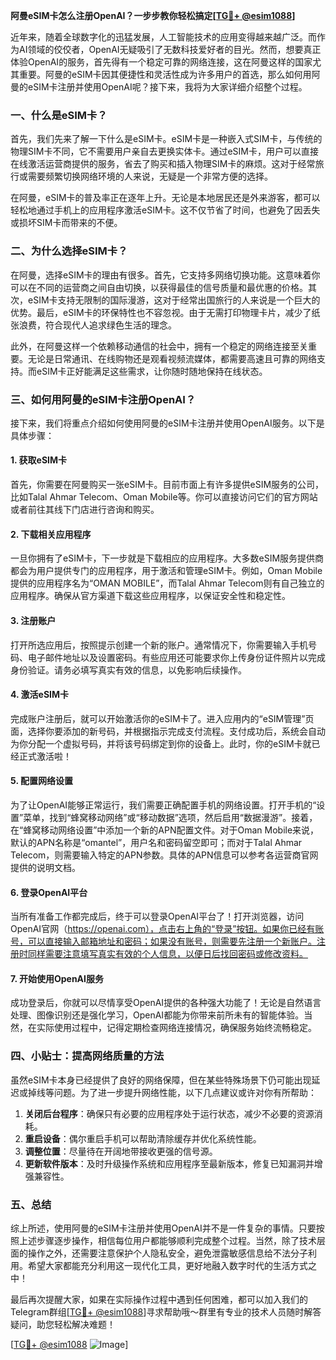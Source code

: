 **阿曼eSIM卡怎么注册OpenAI？一步步教你轻松搞定[[TG💪+ @esim1088](https://t.me/s/esim1088)]**

近年来，随着全球数字化的迅猛发展，人工智能技术的应用变得越来越广泛。而作为AI领域的佼佼者，OpenAI无疑吸引了无数科技爱好者的目光。然而，想要真正体验OpenAI的服务，首先得有一个稳定可靠的网络连接，这在阿曼这样的国家尤其重要。阿曼的eSIM卡因其便捷性和灵活性成为许多用户的首选，那么如何用阿曼的eSIM卡注册并使用OpenAI呢？接下来，我将为大家详细介绍整个过程。

### 一、什么是eSIM卡？

首先，我们先来了解一下什么是eSIM卡。eSIM卡是一种嵌入式SIM卡，与传统的物理SIM卡不同，它不需要用户亲自去更换实体卡。通过eSIM卡，用户可以直接在线激活运营商提供的服务，省去了购买和插入物理SIM卡的麻烦。这对于经常旅行或需要频繁切换网络环境的人来说，无疑是一个非常方便的选择。

在阿曼，eSIM卡的普及率正在逐年上升。无论是本地居民还是外来游客，都可以轻松地通过手机上的应用程序激活eSIM卡。这不仅节省了时间，也避免了因丢失或损坏SIM卡而带来的不便。

### 二、为什么选择eSIM卡？

在阿曼，选择eSIM卡的理由有很多。首先，它支持多网络切换功能。这意味着你可以在不同的运营商之间自由切换，以获得最佳的信号质量和最优惠的价格。其次，eSIM卡支持无限制的国际漫游，这对于经常出国旅行的人来说是一个巨大的优势。最后，eSIM卡的环保特性也不容忽视。由于无需打印物理卡片，减少了纸张浪费，符合现代人追求绿色生活的理念。

此外，在阿曼这样一个依赖移动通信的社会中，拥有一个稳定的网络连接至关重要。无论是日常通讯、在线购物还是观看视频流媒体，都需要高速且可靠的网络支持。而eSIM卡正好能满足这些需求，让你随时随地保持在线状态。

### 三、如何用阿曼的eSIM卡注册OpenAI？

接下来，我们将重点介绍如何使用阿曼的eSIM卡注册并使用OpenAI服务。以下是具体步骤：

#### 1. 获取eSIM卡

首先，你需要在阿曼购买一张eSIM卡。目前市面上有许多提供eSIM服务的公司，比如Talal Ahmar Telecom、Oman Mobile等。你可以直接访问它们的官方网站或者前往其线下门店进行咨询和购买。

#### 2. 下载相关应用程序

一旦你拥有了eSIM卡，下一步就是下载相应的应用程序。大多数eSIM服务提供商都会为用户提供专门的应用程序，用于激活和管理eSIM卡。例如，Oman Mobile提供的应用程序名为“OMAN MOBILE”，而Talal Ahmar Telecom则有自己独立的应用程序。确保从官方渠道下载这些应用程序，以保证安全性和稳定性。

#### 3. 注册账户

打开所选应用后，按照提示创建一个新的账户。通常情况下，你需要输入手机号码、电子邮件地址以及设置密码。有些应用还可能要求你上传身份证件照片以完成身份验证。请务必填写真实有效的信息，以免影响后续操作。

#### 4. 激活eSIM卡

完成账户注册后，就可以开始激活你的eSIM卡了。进入应用内的“eSIM管理”页面，选择你要添加的新号码，并根据指示完成支付流程。支付成功后，系统会自动为你分配一个虚拟号码，并将该号码绑定到你的设备上。此时，你的eSIM卡就已经正式激活啦！

#### 5. 配置网络设置

为了让OpenAI能够正常运行，我们需要正确配置手机的网络设置。打开手机的“设置”菜单，找到“蜂窝移动网络”或“移动数据”选项，然后启用“数据漫游”。接着，在“蜂窝移动网络设置”中添加一个新的APN配置文件。对于Oman Mobile来说，默认的APN名称是“omantel”，用户名和密码留空即可；而对于Talal Ahmar Telecom，则需要输入特定的APN参数。具体的APN信息可以参考各运营商官网提供的说明文档。

#### 6. 登录OpenAI平台

当所有准备工作都完成后，终于可以登录OpenAI平台了！打开浏览器，访问OpenAI官网（https://openai.com），点击右上角的“登录”按钮。如果你已经有账号，可以直接输入邮箱地址和密码；如果没有账号，则需要先注册一个新账户。注册时同样需要注意填写真实有效的个人信息，以便日后找回密码或修改资料。

#### 7. 开始使用OpenAI服务

成功登录后，你就可以尽情享受OpenAI提供的各种强大功能了！无论是自然语言处理、图像识别还是强化学习，OpenAI都能为你带来前所未有的智能体验。当然，在实际使用过程中，记得定期检查网络连接情况，确保服务始终流畅稳定。

### 四、小贴士：提高网络质量的方法

虽然eSIM卡本身已经提供了良好的网络保障，但在某些特殊场景下仍可能出现延迟或掉线等问题。为了进一步提升网络性能，以下几点建议或许对你有所帮助：

1. **关闭后台程序**：确保只有必要的应用程序处于运行状态，减少不必要的资源消耗。
2. **重启设备**：偶尔重启手机可以帮助清除缓存并优化系统性能。
3. **调整位置**：尽量待在开阔地带接收更强的信号源。
4. **更新软件版本**：及时升级操作系统和应用程序至最新版本，修复已知漏洞并增强兼容性。

### 五、总结

综上所述，使用阿曼的eSIM卡注册并使用OpenAI并不是一件复杂的事情。只要按照上述步骤逐步操作，相信每位用户都能够顺利完成整个过程。当然，除了技术层面的操作之外，还需要注意保护个人隐私安全，避免泄露敏感信息给不法分子利用。希望大家都能充分利用这一现代化工具，更好地融入数字时代的生活方式之中！

最后再次提醒大家，如果在实际操作过程中遇到任何困难，都可以加入我们的Telegram群组[[TG💪+ @esim1088](https://t.me/s/esim1088)]寻求帮助哦～群里有专业的技术人员随时解答疑问，助您轻松解决难题！

[[TG💪+ @esim1088](https://t.me/s/esim1088) ![Image](https://i.postimg.cc/4NQfJmqS/Snipaste-2025-05-13-00-14-12.png)]